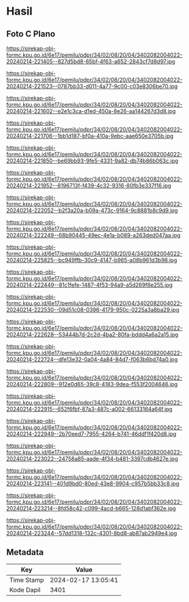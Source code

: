 # Hasil

## Foto C Plano

https://sirekap-obj-formc.kpu.go.id/6e17/pemilu/pdpr/34/02/08/20/04/3402082004022-20240214-221405--827d5bd8-65bf-4f63-a652-2843cf7d8d97.jpg

https://sirekap-obj-formc.kpu.go.id/6e17/pemilu/pdpr/34/02/08/20/04/3402082004022-20240214-221523--0787bb33-d011-4a77-9c00-c03e8306be70.jpg

https://sirekap-obj-formc.kpu.go.id/6e17/pemilu/pdpr/34/02/08/20/04/3402082004022-20240214-221602--e2e1c3ca-d1ed-450a-8e26-aa144267d3d8.jpg

https://sirekap-obj-formc.kpu.go.id/6e17/pemilu/pdpr/34/02/08/20/04/3402082004022-20240214-221706--1bb1d187-bf0a-410a-9ebc-aae650e3705b.jpg

https://sirekap-obj-formc.kpu.go.id/6e17/pemilu/pdpr/34/02/08/20/04/3402082004022-20240214-221850--be69bb93-9fe5-4331-9a82-db74b86b063c.jpg

https://sirekap-obj-formc.kpu.go.id/6e17/pemilu/pdpr/34/02/08/20/04/3402082004022-20240214-221952--8196713f-f439-4c32-9316-80fb3e337f16.jpg

https://sirekap-obj-formc.kpu.go.id/6e17/pemilu/pdpr/34/02/08/20/04/3402082004022-20240214-222052--b2f3a20a-b09a-473c-9164-9c8881b8c9d9.jpg

https://sirekap-obj-formc.kpu.go.id/6e17/pemilu/pdpr/34/02/08/20/04/3402082004022-20240214-222249--68b90445-49ec-4e1a-b089-a263ded047aa.jpg

https://sirekap-obj-formc.kpu.go.id/6e17/pemilu/pdpr/34/02/08/20/04/3402082004022-20240214-225825--bc949ffb-30c9-4147-b965-a08b961d3b98.jpg

https://sirekap-obj-formc.kpu.go.id/6e17/pemilu/pdpr/34/02/08/20/04/3402082004022-20240214-222449--81c1fefe-1487-4f53-94a9-a5d269f6e255.jpg

https://sirekap-obj-formc.kpu.go.id/6e17/pemilu/pdpr/34/02/08/20/04/3402082004022-20240214-222530--09d51c08-0396-4179-950c-0225a3a8ba29.jpg

https://sirekap-obj-formc.kpu.go.id/6e17/pemilu/pdpr/34/02/08/20/04/3402082004022-20240214-222628--53444b7d-2c2d-4ba2-80fa-bddd4a6a2a15.jpg

https://sirekap-obj-formc.kpu.go.id/6e17/pemilu/pdpr/34/02/08/20/04/3402082004022-20240214-222724--dfe13e32-0a04-4a84-84d7-f063b6bd74a0.jpg

https://sirekap-obj-formc.kpu.go.id/6e17/pemilu/pdpr/34/02/08/20/04/3402082004022-20240214-222809--912e0d65-39c8-4183-9dea-f553f2004646.jpg

https://sirekap-obj-formc.kpu.go.id/6e17/pemilu/pdpr/34/02/08/20/04/3402082004022-20240214-222915--652f6fbf-87a3-487c-a002-66133164a64f.jpg

https://sirekap-obj-formc.kpu.go.id/6e17/pemilu/pdpr/34/02/08/20/04/3402082004022-20240214-222949--2b70eed7-7955-4264-b741-46ddf1f420d8.jpg

https://sirekap-obj-formc.kpu.go.id/6e17/pemilu/pdpr/34/02/08/20/04/3402082004022-20240214-223022--24758a85-aade-4f34-b481-3397cdb4627e.jpg

https://sirekap-obj-formc.kpu.go.id/6e17/pemilu/pdpr/34/02/08/20/04/3402082004022-20240214-223141--401d9bd0-80ed-43e8-9904-c957b5bb33c8.jpg

https://sirekap-obj-formc.kpu.go.id/6e17/pemilu/pdpr/34/02/08/20/04/3402082004022-20240214-223214--8fd58c42-c099-4acd-b665-128d1abf362e.jpg

https://sirekap-obj-formc.kpu.go.id/6e17/pemilu/pdpr/34/02/08/20/04/3402082004022-20240214-223244--57dd1318-132c-4301-8bd8-ab87ab2949e4.jpg


## Metadata

| Key        | Value               |
| ---------- | ------------------- |
| Time Stamp | 2024-02-17 13:05:41 |
| Kode Dapil | 3401                |



